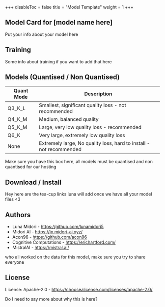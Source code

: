 +++
disableToc = false
title = "Model Template"
weight = 1
+++

## Model Card for [model name here]

Put your info about your model here

## Training
Some info about training if you want to add that here

## Models (Quantised / Non Quantised)
| Quant Mode | Description |
|---|---|
|Q3_K_L| Smallest, significant quality loss - not recommended|
|Q4_K_M| Medium, balanced quality|
|Q5_K_M| Large, very low quality loss - recommended|
|Q6_K| Very large, extremely low quality loss|
|None| Extremely large, No quality loss, hard to install - not recommended|

Make sure you have this box here, all models must be quantised and non quantised for our hosting

## Download / Install

Hey here are the tea-cup links luna will add once we have all your model files <3

## Authors 
- Luna Midori - https://github.com/lunamidori5
- Midori AI - https://io.midori-ai.xyz/
- Acon96 - https://github.com/acon96
- Cognitive Computations - https://erichartford.com/
- MistralAI - https://mistral.ai/

who all worked on the data for this model, make sure you try to share everyone

## License
License: Apache-2.0 - https://choosealicense.com/licenses/apache-2.0/

Do I need to say more about why this is here?